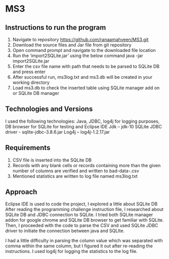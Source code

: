# MS3
Instructions to run the program
------------------------------------------------------------------------------------------------------------------------------
1.	Navigate to repository https://github.com/ranaamahveen/MS3.git 
2.	Download the source files and Jar file from git repository
3.	Open command prompt and navigate to the downloaded file location
4.	Run the ‘import2SQLite.jar’ using the below command
  java -jar import2SQLite.jar
5.	Enter the csv file name with path that needs to be parsed to SQLite DB and press enter
6.	After successful run, ms3log.txt and ms3.db will be created in your working directory
7.	Load ms3.db to check the inserted table using SQLite manager add on or SQLite DB manager

Technologies and Versions
-----------------------------------------------------------------------------------------------------------------------------
I used the following technologies: 
Java, JDBC, log4j for logging purposes, DB browser for SQLite for testing and Eclipse IDE
Jdk – jdk-10
SQLite JDBC driver - sqlite-jdbc-3.8.6.jar
Log4j – log4j-1.2.17.jar

Requirements
------------------------------------------------------------------------------------------------------------------------------
1.	CSV file is inserted into the SQLite DB
2.	Records with any blank cells or records containing more than the given number of columns are verified and written to bad-data-<timestamp>.csv
3.	Mentioned statistics are written to log file named ms3log.txt

Approach
-----------------------------------------------------------------------------------------------------------------------------------
Eclipse IDE is used to code the project, I explored a little about SQLite DB 
After reading the programming challenge instruction file, I researched about SQLite DB and JDBC connection to SQLite. I tried both SQLite manager addon for google chrome and SQLite DB browser to get familiar with SQLite. Then, I proceeded with the code to parse the CSV and used SQLite JDBC driver to initiate the connection between java and SQLIte.

I had a little difficulty in parsing the column value which was separated with comma within the same column, but I figured it out after re-reading the instructions. I used log4j for logging the statistics to the log file.

